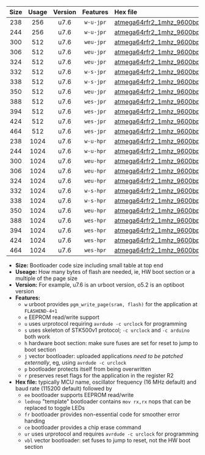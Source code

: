 |Size|Usage|Version|Features|Hex file|
|:-:|:-:|:-:|:-:|:--|
|238|256|u7.6|`w-u-jpr`|[atmega64rfr2_1mhz_9600bps_ur_vbl.hex](https://raw.githubusercontent.com/stefanrueger/urboot/main/atmega64rfr2_1mhz_9600bps_ur_vbl.hex)|
|244|256|u7.6|`w-u-jpr`|[atmega64rfr2_1mhz_9600bps_lednop_ur_vbl.hex](https://raw.githubusercontent.com/stefanrueger/urboot/main/atmega64rfr2_1mhz_9600bps_lednop_ur_vbl.hex)|
|300|512|u7.6|`weu-jpr`|[atmega64rfr2_1mhz_9600bps_ee_ur_vbl.hex](https://raw.githubusercontent.com/stefanrueger/urboot/main/atmega64rfr2_1mhz_9600bps_ee_ur_vbl.hex)|
|306|512|u7.6|`weu-jpr`|[atmega64rfr2_1mhz_9600bps_ee_lednop_ur_vbl.hex](https://raw.githubusercontent.com/stefanrueger/urboot/main/atmega64rfr2_1mhz_9600bps_ee_lednop_ur_vbl.hex)|
|324|512|u7.6|`weu-jpr`|[atmega64rfr2_1mhz_9600bps_ee_lednop_fr_ur_vbl.hex](https://raw.githubusercontent.com/stefanrueger/urboot/main/atmega64rfr2_1mhz_9600bps_ee_lednop_fr_ur_vbl.hex)|
|332|512|u7.6|`w-s-jpr`|[atmega64rfr2_1mhz_9600bps_vbl.hex](https://raw.githubusercontent.com/stefanrueger/urboot/main/atmega64rfr2_1mhz_9600bps_vbl.hex)|
|338|512|u7.6|`w-s-jpr`|[atmega64rfr2_1mhz_9600bps_lednop_vbl.hex](https://raw.githubusercontent.com/stefanrueger/urboot/main/atmega64rfr2_1mhz_9600bps_lednop_vbl.hex)|
|350|512|u7.6|`weu-jpr`|[atmega64rfr2_1mhz_9600bps_ee_lednop_fr_ce_ur_vbl.hex](https://raw.githubusercontent.com/stefanrueger/urboot/main/atmega64rfr2_1mhz_9600bps_ee_lednop_fr_ce_ur_vbl.hex)|
|388|512|u7.6|`wes-jpr`|[atmega64rfr2_1mhz_9600bps_ee_vbl.hex](https://raw.githubusercontent.com/stefanrueger/urboot/main/atmega64rfr2_1mhz_9600bps_ee_vbl.hex)|
|394|512|u7.6|`wes-jpr`|[atmega64rfr2_1mhz_9600bps_ee_lednop_vbl.hex](https://raw.githubusercontent.com/stefanrueger/urboot/main/atmega64rfr2_1mhz_9600bps_ee_lednop_vbl.hex)|
|424|512|u7.6|`wes-jpr`|[atmega64rfr2_1mhz_9600bps_ee_lednop_fr_vbl.hex](https://raw.githubusercontent.com/stefanrueger/urboot/main/atmega64rfr2_1mhz_9600bps_ee_lednop_fr_vbl.hex)|
|464|512|u7.6|`wes-jpr`|[atmega64rfr2_1mhz_9600bps_ee_lednop_fr_ce_vbl.hex](https://raw.githubusercontent.com/stefanrueger/urboot/main/atmega64rfr2_1mhz_9600bps_ee_lednop_fr_ce_vbl.hex)|
|238|1024|u7.6|`w-u-hpr`|[atmega64rfr2_1mhz_9600bps_ur.hex](https://raw.githubusercontent.com/stefanrueger/urboot/main/atmega64rfr2_1mhz_9600bps_ur.hex)|
|244|1024|u7.6|`w-u-hpr`|[atmega64rfr2_1mhz_9600bps_lednop_ur.hex](https://raw.githubusercontent.com/stefanrueger/urboot/main/atmega64rfr2_1mhz_9600bps_lednop_ur.hex)|
|300|1024|u7.6|`weu-hpr`|[atmega64rfr2_1mhz_9600bps_ee_ur.hex](https://raw.githubusercontent.com/stefanrueger/urboot/main/atmega64rfr2_1mhz_9600bps_ee_ur.hex)|
|306|1024|u7.6|`weu-hpr`|[atmega64rfr2_1mhz_9600bps_ee_lednop_ur.hex](https://raw.githubusercontent.com/stefanrueger/urboot/main/atmega64rfr2_1mhz_9600bps_ee_lednop_ur.hex)|
|324|1024|u7.6|`weu-hpr`|[atmega64rfr2_1mhz_9600bps_ee_lednop_fr_ur.hex](https://raw.githubusercontent.com/stefanrueger/urboot/main/atmega64rfr2_1mhz_9600bps_ee_lednop_fr_ur.hex)|
|332|1024|u7.6|`w-s-hpr`|[atmega64rfr2_1mhz_9600bps.hex](https://raw.githubusercontent.com/stefanrueger/urboot/main/atmega64rfr2_1mhz_9600bps.hex)|
|338|1024|u7.6|`w-s-hpr`|[atmega64rfr2_1mhz_9600bps_lednop.hex](https://raw.githubusercontent.com/stefanrueger/urboot/main/atmega64rfr2_1mhz_9600bps_lednop.hex)|
|350|1024|u7.6|`weu-hpr`|[atmega64rfr2_1mhz_9600bps_ee_lednop_fr_ce_ur.hex](https://raw.githubusercontent.com/stefanrueger/urboot/main/atmega64rfr2_1mhz_9600bps_ee_lednop_fr_ce_ur.hex)|
|388|1024|u7.6|`wes-hpr`|[atmega64rfr2_1mhz_9600bps_ee.hex](https://raw.githubusercontent.com/stefanrueger/urboot/main/atmega64rfr2_1mhz_9600bps_ee.hex)|
|394|1024|u7.6|`wes-hpr`|[atmega64rfr2_1mhz_9600bps_ee_lednop.hex](https://raw.githubusercontent.com/stefanrueger/urboot/main/atmega64rfr2_1mhz_9600bps_ee_lednop.hex)|
|424|1024|u7.6|`wes-hpr`|[atmega64rfr2_1mhz_9600bps_ee_lednop_fr.hex](https://raw.githubusercontent.com/stefanrueger/urboot/main/atmega64rfr2_1mhz_9600bps_ee_lednop_fr.hex)|
|464|1024|u7.6|`wes-hpr`|[atmega64rfr2_1mhz_9600bps_ee_lednop_fr_ce.hex](https://raw.githubusercontent.com/stefanrueger/urboot/main/atmega64rfr2_1mhz_9600bps_ee_lednop_fr_ce.hex)|

- **Size:** Bootloader code size including small table at top end
- **Useage:** How many bytes of flash are needed, ie, HW boot section or a multiple of the page size
- **Version:** For example, u7.6 is an urboot version, o5.2 is an optiboot version
- **Features:**
  + `w` urboot provides `pgm_write_page(sram, flash)` for the application at `FLASHEND-4+1`
  + `e` EEPROM read/write support
  + `u` uses urprotocol requiring `avrdude -c urclock` for programming
  + `s` uses skeleton of STK500v1 protocol; `-c urclock` and `-c arduino` both work
  + `h` hardware boot section: make sure fuses are set for reset to jump to boot section
  + `j` vector bootloader: uploaded applications *need to be patched externally*, eg, using `avrdude -c urclock`
  + `p` bootloader protects itself from being overwritten
  + `r` preserves reset flags for the application in the register R2
- **Hex file:** typically MCU name, oscillator frequency (16 MHz default) and baud rate (115200 default) followed by
  + `ee` bootloader supports EEPROM read/write
  + `lednop` "template" bootloader contains `mov rx,rx` nops that can be replaced to toggle LEDs
  + `fr` bootloader provides non-essential code for smoother error handing
  + `ce` bootloader provides a chip erase command
  + `ur` uses urprotocol and requires `avrdude -c urclock` for programming
  + `vbl` vector bootloader: set fuses to jump to reset, not the HW boot section
